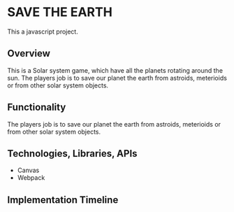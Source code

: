 
# SAVE THE EARTH

This a javascript project.



## Overview
This is a Solar system game, which have all the planets rotating around the sun.
The players job is to save our planet the earth from astroids, meterioids or from other solar system objects.


## Functionality
The players job is to save our planet the earth from astroids, meterioids or from other solar system objects.


## Technologies, Libraries, APIs
  * Canvas
  * Webpack

## Implementation Timeline
